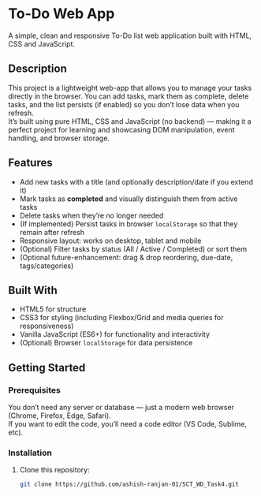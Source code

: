 # To-Do Web App  

A simple, clean and responsive To-Do list web application built with HTML, CSS and JavaScript.

## Description  
This project is a lightweight web-app that allows you to manage your tasks directly in the browser. You can add tasks, mark them as complete, delete tasks, and the list persists (if enabled) so you don’t lose data when you refresh.  
It’s built using pure HTML, CSS and JavaScript (no backend) — making it a perfect project for learning and showcasing DOM manipulation, event handling, and browser storage.

## Features  
- Add new tasks with a title (and optionally description/date if you extend it)  
- Mark tasks as **completed** and visually distinguish them from active tasks  
- Delete tasks when they’re no longer needed  
- (If implemented) Persist tasks in browser `localStorage` so that they remain after refresh  
- Responsive layout: works on desktop, tablet and mobile  
- (Optional) Filter tasks by status (All / Active / Completed) or sort them  
- (Optional future-enhancement: drag & drop reordering, due-date, tags/categories)

## Built With  
- HTML5 for structure  
- CSS3 for styling (including Flexbox/Grid and media queries for responsiveness)  
- Vanilla JavaScript (ES6+) for functionality and interactivity  
- (Optional) Browser `localStorage` for data persistence  

## Getting Started  

### Prerequisites  
You don’t need any server or database — just a modern web browser (Chrome, Firefox, Edge, Safari).  
If you want to edit the code, you’ll need a code editor (VS Code, Sublime, etc).

### Installation  
1. Clone this repository:  
   ```bash
   git clone https://github.com/ashish-ranjan-01/SCT_WD_Task4.git
